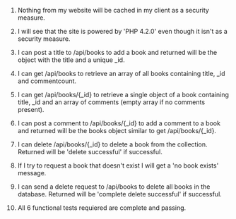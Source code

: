1. Nothing from my website will be cached in my client as a security measure.

2. I will see that the site is powered by 'PHP 4.2.0' even though it isn't as a security measure.

3. I can post a title to /api/books to add a book and returned will be the object with the title and a unique \_id.

4. I can get /api/books to retrieve an array of all books containing title, \_id and commentcount.

5. I can get /api/books/{\_id} to retrieve a single object of a book containing title, \_id and an array of comments (empty array if no comments present).

6. I can post a comment to /api/books/{\_id} to add a comment to a book and returned will be the books object similar to get /api/books/{\_id}.

7. I can delete /api/books/{\_id} to delete a book from the collection. Returned will be 'delete successful' if successful.

8. If I try to request a book that doesn't exist I will get a 'no book exists' message.

9. I can send a delete request to /api/books to delete all books in the database. Returned will be 'complete delete successful' if successful.

10. All 6 functional tests requiered are complete and passing.
